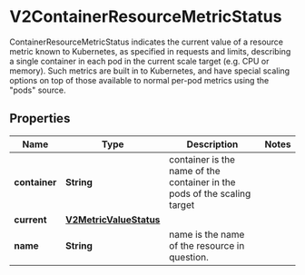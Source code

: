 

# V2ContainerResourceMetricStatus

ContainerResourceMetricStatus indicates the current value of a resource metric known to Kubernetes, as specified in requests and limits, describing a single container in each pod in the current scale target (e.g. CPU or memory).  Such metrics are built in to Kubernetes, and have special scaling options on top of those available to normal per-pod metrics using the \"pods\" source.

## Properties

| Name | Type | Description | Notes |
|------------ | ------------- | ------------- | -------------|
|**container** | **String** | container is the name of the container in the pods of the scaling target |  |
|**current** | [**V2MetricValueStatus**](V2MetricValueStatus.md) |  |  |
|**name** | **String** | name is the name of the resource in question. |  |



